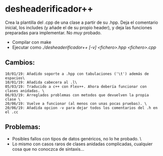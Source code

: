 # desheaderificador++
Crea la plantilla del .cpp de una clase a partir de su .hpp.
Deja el comentario inicial, los includes (y añade el de su propio header), y deja las funciones preparadas para implementar.
No *muy* probado.
- Compilar con make
- Ejecutar como *./desheaderificador++ [-v] \<fichero\>.hpp \<fichero\>.cpp*
  
  
## Cambios:
    10/01/19: Añadido soporte a .hpp con tabulaciones ('\t') además de espacios\
    10/01/19: Añadida cabecera al .l\
    05/03/19: Traducido a c++ con Flex++. Ahora debería funcionar con clases anidadas. \
    06/03/19: Arreglados problemas con metodos que devuelven la propia clase \
    20/06/19: Vuelve a funcionar (al menos con unas pocas pruebas). \
    20/06/19: Añadida opcion -v para dejar todos los comentarios del .h en el .cc
             
             
## Problemas:
  - Posibles fallos con tipos de datos genéricos, no lo he probado. \
  - Lo mismo con casos raros de clases anidadas complicadas, 
  cualquier cosa que no conoczca de sintaxis... 

